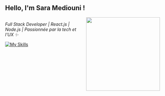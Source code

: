 <h2>Hello, I'm Sara Mediouni !</h2>
<img align="right"src="https://media.giphy.com/media/USV0ym3bVWQJJmNu3N/giphy.gif" height="240">
<img/>
<br/>


<em>Full Stack Developer | React.js | Node.js | Passionnée par la tech et l'UX ✨ </em></p>

[![My Skills](https://skillicons.dev/icons?i=react,node,tailwindcss,wasm)](https://skillicons.dev)


 
</div>



<br/>


